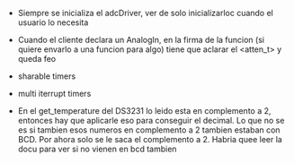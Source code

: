 - Siempre se inicializa el adcDriver, ver de solo inicializarloc cuando el usuario lo necesita
- Cuando el cliente declara un AnalogIn, en la firma de la funcion (si quiere envarlo a una funcion para algo) tiene que aclarar el <atten_t> y queda feo 

- sharable timers
- multi iterrupt timers

- En el get_temperature del DS3231 lo leido esta en complemento a 2, entonces hay que aplicarle eso para conseguir el decimal. Lo que no se es si tambien esos numeros en complemento a 2 tambien estaban con BCD. Por ahora solo se le saca el complemento a 2. Habria quee leer la docu para ver si no vienen en bcd tambien